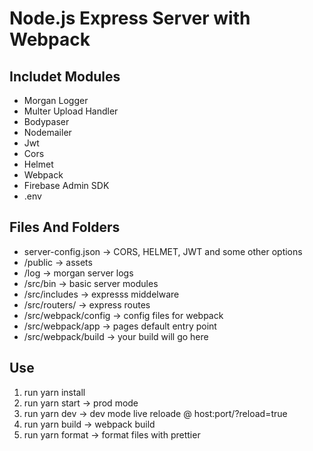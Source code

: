 
# Node.js Express Server with Webpack


## Includet Modules

- Morgan Logger
- Multer Upload Handler
- Bodypaser
- Nodemailer
- Jwt
- Cors
- Helmet
- Webpack
- Firebase Admin SDK
- .env

## Files And Folders

- server-config.json -> CORS, HELMET, JWT and some other options
- /public -> assets
- /log -> morgan server logs
- /src/bin -> basic server modules
- /src/includes -> expresss middelware
- /src/routers/ -> express routes
- /src/webpack/config -> config files for webpack
- /src/webpack/app -> pages default entry point
- /src/webpack/build -> your build will go here

## Use

1.  run yarn install
2.  run yarn start -> prod mode
3.  run yarn dev -> dev mode live reloade @ host:port/?reload=true 
4.  run yarn build -> webpack build
5.  run yarn format -> format files with prettier
